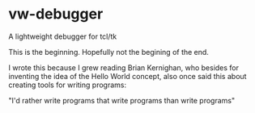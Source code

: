 # vw-debugger
A lightweight debugger for tcl/tk

This is the beginning. Hopefully not the begining of the end. 

I wrote this because I grew reading Brian Kernighan, who besides 
for inventing the idea of the Hello World concept, also once said 
this about creating tools for writing programs:

"I'd rather write programs that write programs than write programs"

